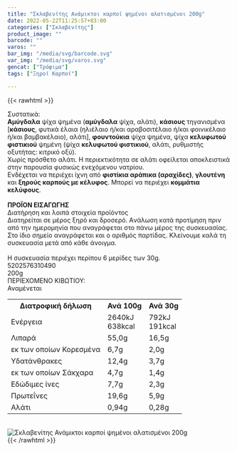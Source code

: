 ```yaml
---
title: "Σκλαβενίτης Ανάμικτοι καρποί ψημένοι αλατισμένοι 200g"
date: 2022-05-22T11:25:57+03:00
categories: ["Σκλαβενίτης"]
product_image: ""
barcode: ""
varos: ""
bar_img: "/media/svg/barcode.svg"
var_img: "/media/svg/varos.svg"
gencat: ["Τρόφιμα"]
tags: ["Ξηροί Καρποί"]

---
```

{{< rawhtml >}}

<div class="sload463"><div class="product"><div id="sistatika">Συστατικά:</div><div class="alltext"><b>Αμύγδαλα</b> ψίχα ψημένα (<b>αμύγδαλα</b> ψίχα, αλάτι), <b>κάσιους</b> τηγανισμένα [<b>κάσιους</b>, φυτικά έλαια (ηλιέλαιο ή/και αραβοσιτέλαιο ή/και φοινικέλαιο ή/και βαμβακέλαιο), αλάτι], <b>φουντούκια</b> ψίχα ψημένα, ψίχα <b>κελυφωτού φιστικιού</b> ψημένη (ψίχα <b>κελυφωτού φιστικιού</b>, αλάτι, ρυθμιστής οξυτήτας: κιτρικό οξύ).<br>Χωρίς πρόσθετο αλάτι. Η περιεκτικότητα σε αλάτι οφείλεται αποκλειστικά στην παρουσία φυσικώς ενεχόμενου νατρίου.<br>Ενδέχεται να περιέχει ίχνη από <b>φιστίκια αράπικα (αραχίδες)</b>, <b>γλουτένη</b> και <b>ξηρούς καρπούς με κέλυφος</b>. Μπορεί να περιέχει <b>κομμάτια κελύφους</b>.<br><br><b>ΠΡΟΪΟΝ ΕΙΣΑΓΩΓΗΣ</b></div><div id="loipa">Διατήρηση και λοιπά στοιχεία προϊόντος</div><div class="alltext">Διατηρείται σε μέρος ξηρό και δροσερό. Aνάλωση κατά προτίμηση πριν από την ημερομηνία που αναγράφεται στο πάνω μέρος της συσκευασίας. Στο ίδιο σημείο αναγράφεται και ο αριθμός παρτίδας. Κλείνουμε καλά τη συσκευασία μετά από κάθε άνοιγμα.<br><br>Η συσκευασία περιέχει περίπου 6 μερίδες των 30g.</div><div id="barcode"><div id="barimage1"></div><span id="bartext">5202576310490</span></div><div id="varos"><div id="varosimage1"></div><span id="varostext">200g</span></div><div id="kivotio">ΠΕΡΙΕΧΟΜΕΝΟ ΚΙΒΩΤΙΟΥ:<br>Αναμένεται</div><div class="tabout"><table id="diatable"><tbody><tr><th>Διατροφική δήλωση</th><th>Ανά 100g</th><th>Ανά 30g</th></tr><tr><td class="texr2">Ενέργεια</td><td class="texr">2640kJ<br>638kcal</td><td class="texr">792kJ<br>191kcal</td></tr><tr><td class="texr2">Λιπαρά</td><td class="texr">55,0g</td><td class="texr">16,5g</td></tr><tr><td class="gray">εκ των οποίων Κορεσµένα</td><td class="gray2">6,7g</td><td class="gray2">2,0g</td></tr><tr><td class="texr2">Yδατάνθρακες</td><td class="texr">12,4g</td><td class="texr">3,7g</td></tr><tr><td class="gray">εκ των οποίων Σάκχαρα</td><td class="gray2">4,7g</td><td class="gray2">1,4g</td></tr><tr><td class="texr2">Eδώδιμες ίνες</td><td class="texr">7,7g</td><td class="texr">2,3g</td></tr><tr><td class="texr2">Πρωτεΐνες</td><td class="texr">19,6g</td><td class="texr">5,9g</td></tr><tr><td class="texr2">Αλάτι</td><td class="texr">0,94g</td><td class="texr">0,28g</td></tr></tbody></table></div><br><div class="pimg"><img alt="Σκλαβενίτης Ανάμικτοι καρποί ψημένοι αλατισμένοι 200g" title="Σκλαβενίτης Ανάμικτοι καρποί ψημένοι αλατισμένοι 200g" src="/media/images/sklavenitis-anamiktoi-karpoi-pshmenoi-alatismenoi-200g.jpg"></div></div></div>
{{< /rawhtml >}}


